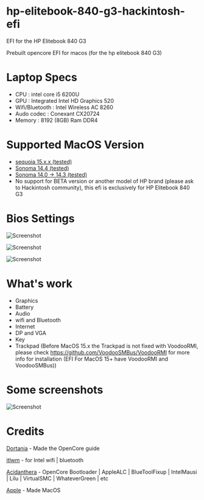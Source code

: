 # hp-elitebook-840-g3-hackintosh-efi

EFI for the HP Elitebook 840 G3

Prebuilt opencore EFI for macos (for the hp elitebook 840 G3)

# Laptop Specs
- CPU : intel core i5 6200U
- GPU : Integrated Intel HD Graphics 520
- Wifi/Bluetooth : Intel Wireless AC 8260
- Audo codec : Conexant CX20724
- Memory : 8192 (8GB) Ram DDR4

# Supported MacOS Version
- [sequoia 15.x.x (tested)](https://github.com/GeantW0rld/hp-elitebook-840-g3-hackintosh/tree/main/MacOS%20sequoia%2015.x)
- [Sonoma 14.4 (tested)](https://github.com/GeantW0rld/hp-elitebook-840-g3-hackintosh/tree/main/MacOS%20Sonoma%20for%2014.4/)
- [Sonoma 14.0 -> 14.3 (tested)](https://github.com/GeantW0rld/hp-elitebook-840-g3-hackintosh/tree/main/MacOS%20Sonoma%20for%2014.0%20to%2014.3/)
- No support for BETA version or another model of HP brand (please ask to Hackintosh community), this efi is exclusively for HP Elitebook 840 G3

# Bios Settings

![Screenshot](https://github.com/GeantW0rld/hp-elitebook-840-g3-hackintosh-efi/blob/main/Images/IMG_20240223_221044.jpg)

![Screenshot](https://github.com/GeantW0rld/hp-elitebook-840-g3-hackintosh-efi/blob/main/Images/IMG_20240223_221054.jpg)

![Screenshot](https://github.com/GeantW0rld/hp-elitebook-840-g3-hackintosh-efi/blob/main/Images/IMG_20240223_221105.jpg)

# What's work

- Graphics
- Battery
- Audio
- wifi and Bluetooth
- Internet
- DP and VGA
- Key
- Trackpad (Before MacOS 15.x the Trackpad is not fixed with VoodooRMI, please check https://github.com/VoodooSMBus/VoodooRMI for more info for installation (EFI For MacOS 15+ have VoodooRMI and VoodooSMBus))

# Some screenshots

![Screenshot](https://github.com/GeantW0rld/hp-elitebook-840-g3-hackintosh-efi/blob/main/Images/mac15.png)

# Credits

[Dortania](https://dortania.github.io/OpenCore-Install-Guide/) - Made the OpenCore guide

[itlwm](https://github.com/OpenIntelWireless/itlwm) - for Intel wifi | bluetooth

[Acidanthera](https://github.com/acidanthera) - OpenCore Bootloader |  AppleALC | BlueToolFixup | IntelMausi | Lilu | VirtualSMC | WhateverGreen | etc

[Apple](https://www.apple.com/) - Made MacOS
